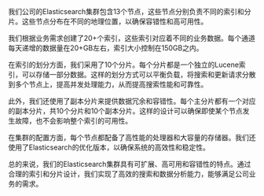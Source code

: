 我们公司的Elasticsearch集群包含13个节点，这些节点分别负责不同的索引和分片。这些节点分布在不同的地理位置，以确保容错性和高可用性。

我们根据业务需求创建了20+个索引，这些索引对应着不同的业务数据。每个通道每天递增的数据量在20+GB左右，索引大小控制在150GB之内。

在索引的划分方面，我们采用了10个分片。每个分片都是一个独立的Lucene索引，可以存储一部分数据。这样的划分方式可以平衡负载，将搜索和更新请求分散到多个节点上，提高并发处理能力，从而提高搜索性能和可靠性。

此外，我们还使用了副本分片来提供数据冗余和容错性。每个主分片都有一个对应的副本分片，共10个分片和10个副本分片。这样的设计可以确保即使某个节点发生故障，也不会影响整个索引的可用性。

在集群的配置方面，每个节点都配备了高性能的处理器和大容量的存储器。我们还使用了Elasticsearch的优化版本，以确保系统的高效性和稳定性。

总的来说，我们的Elasticsearch集群具有可扩展、高可用和容错性的特点。通过合理的索引和分片设计，我们实现了高效的搜索和数据分析能力，能够满足公司业务的需求。

